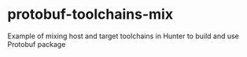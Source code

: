 # protobuf-toolchains-mix
Example of mixing host and target toolchains in Hunter to build and use Protobuf package
